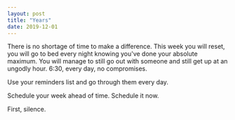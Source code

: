 ```yaml
---
layout: post
title: "Years"
date: 2019-12-01
---
```


There is no shortage of time to make a difference.
This week you will reset, you will go to bed every night knowing you've done your absolute maximum.
You will manage to still go out with someone and still get up at an ungodly hour.
6:30, every day, no compromises.

Use your reminders list and go through them every day.

Schedule your week ahead of time. Schedule it now.

First, silence.